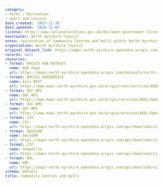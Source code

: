 ```yaml
---
category:
- Parks / Recreation
- Sport and Leisure
date_created: '2017-11-28'
date_updated: '2018-11-01'
license: https://www.nationalarchives.gov.uk/doc/open-government-licence/version/3/
maintainer: North Ayrshire Council
notes: <p>Location of Community Centres and Halls within North Ayrshire</p>
organization: North Ayrshire Council
original_dataset_link: https://maps-north-ayrshire.opendata.arcgis.com/datasets/north-ayrshire::community-centres-and-halls
records: null
resources:
- format: ARCGIS HUB DATASET
  name: Web Page
  url: https://maps-north-ayrshire.opendata.arcgis.com/datasets/north-ayrshire::community-centres-and-halls
- format: ARCGIS GEOSERVICE
  name: Esri REST
  url: https://www.maps.north-ayrshire.gov.uk/arcgis/rest/services/AGOL/Open_Data_Portal2/MapServer/31
- format: OGC WFS
  name: OGC WFS
  url: https://www.maps.north-ayrshire.gov.uk/arcgis/services/AGOL/Open_Data_Portal2/MapServer/WFSServer?request=GetCapabilities&service=WFS
- format: OGC WMS
  name: OGC WMS
  url: https://www.maps.north-ayrshire.gov.uk/arcgis/services/AGOL/Open_Data_Portal2/MapServer/WMSServer?request=GetCapabilities&service=WMS
- format: CSV
  name: CSV
  url: https://maps-north-ayrshire.opendata.arcgis.com/api/download/v1/items/4d71c769b9264a0fb14189c8baa94b59/csv?layers=31
- format: GEOJSON
  name: GeoJSON
  url: https://maps-north-ayrshire.opendata.arcgis.com/api/download/v1/items/4d71c769b9264a0fb14189c8baa94b59/geojson?layers=31
- format: ZIP
  name: Shapefile
  url: https://maps-north-ayrshire.opendata.arcgis.com/api/download/v1/items/4d71c769b9264a0fb14189c8baa94b59/shapefile?layers=31
- format: KML
  name: KML
  url: https://maps-north-ayrshire.opendata.arcgis.com/api/download/v1/items/4d71c769b9264a0fb14189c8baa94b59/kml?layers=31
schema: default
title: Community Centres and Halls
---
```


